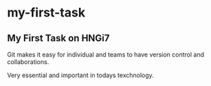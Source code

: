 # my-first-task

## My First Task on HNGi7

Git makes it easy for individual and teams to have version control and collaborations.

Very essential and important in todays texchnology.
